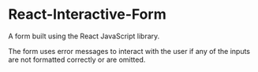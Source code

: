 # React-Interactive-Form

A form built using the React JavaScript library. 

The form uses error messages to interact with the user if any of the inputs are not formatted correctly or are omitted. 
